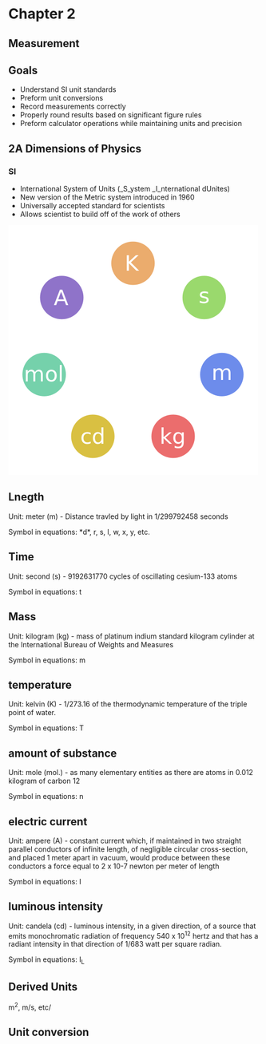 # Chapter 2
## Measurement



## Goals

- Understand SI unit standards <!-- .element: class="fragment"-->
- Preform unit conversions <!-- .element: class="fragment"-->
- Record measurements correctly <!-- .element: class="fragment"-->
- Properly round results based on significant figure rules <!-- .element: class="fragment"-->
- Preform calculator operations while maintaining units and precision <!-- .element: class="fragment"-->



## **2A** Dimensions of Physics



### SI

- International System of Units (_S_ystem _I_nternational dUnites)
- New version of the Metric system introduced in 1960
- Universally accepted standard for scientists
- Allows scientist to build off of the work of others



![](SI_base_units.png)



## Lnegth

Unit: meter (m) - Distance travled by light in 1/299792458 seconds

<p>Symbol in equations: *d*, r, s, l, w, x, y, etc.</p> <!-- .element: class="fragment"-->



## Time

Unit: second (s) - 9192631770 cycles of oscillating cesium-133 atoms

Symbol in equations: t <!-- .element: class="fragment"-->



## Mass

Unit: kilogram (kg) - mass of platinum indium standard kilogram cylinder at the International Bureau of Weights and Measures

Symbol in equations: m <!-- .element: class="fragment"-->



## temperature

Unit: kelvin (K) - 1/273.16 of the thermodynamic temperature of the triple point of water.

Symbol in equations: T <!-- .element: class="fragment"-->



## amount of substance

Unit: mole (mol.) - as many elementary entities as there are atoms in 0.012 kilogram of carbon 12

Symbol in equations: n <!-- .element: class="fragment"-->



## electric current

Unit: ampere (A) - constant current which, if maintained in two straight parallel conductors of infinite length, of negligible circular cross-section, and placed 1 meter apart in vacuum, would produce between these conductors a force equal to 2 x 10-7 newton per meter of length

Symbol in equations: I <!-- .element: class="fragment"-->



## luminous intensity

Unit: candela (cd) - luminous intensity, in a given direction, of a source that emits monochromatic radiation of frequency 540 x 10<sup>12</sup> hertz and that has a radiant intensity in that direction of 1/683 watt per square radian.

<p>Symbol in equations: I<sub>L</sub></p>



## Derived Units

m<sup>2</sup>, m/s, etc/



## Unit conversion
